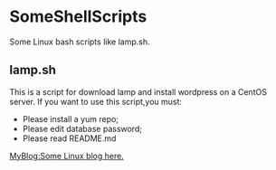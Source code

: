 # SomeShellScripts
Some Linux bash scripts like lamp.sh.

## lamp.sh
This is a script for download lamp and install wordpress on a CentOS server.
If you want to use this script,you must:
* Please install a yum repo;
* Please edit database password;
* Please read README.md

[MyBlog:Some Linux blog here.](http://111.231.85.97)
